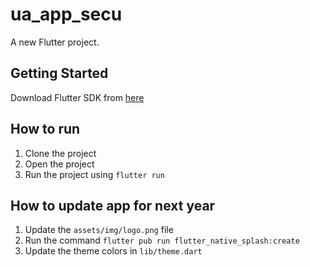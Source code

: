 # ua_app_secu

A new Flutter project.

## Getting Started

Download Flutter SDK from [here](https://flutter.dev/docs/get-started/install)

## How to run

1. Clone the project
2. Open the project
3. Run the project using `flutter run`

## How to update app for next year

1. Update the `assets/img/logo.png` file
2. Run the command `flutter pub run flutter_native_splash:create`
3. Update the theme colors in `lib/theme.dart`


